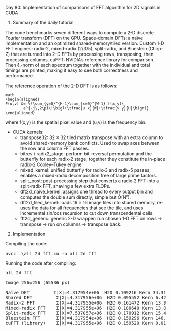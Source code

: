 Day 80: Implementation of comparisons of FFT algorithm for 2D signals in CUDA

1) Summary of the daily tutorial

The code benchmarks seven different ways to compute a 2-D discrete Fourier transform (DFT) on the GPU. Space-domain DFTs: a naïve implementation and an optimized shared-memory/tiled version. Custom 1-D FFT engines: radix-2, mixed-radix (2/3/5), split-radix, and Bluestein (Chirp-Z) that are turned into 2-D FFTs by processing rows, transposing, then processing columns. cuFFT: NVIDIA’s reference library for comparison. Then ℓ₁-norm of each spectrum together with the individual and total timings are printed, making it easy to see both correctness and performance.

The reference operation of the 2-D DFT is as follows:

```
math
\begin{aligned}
F(u,v) &= \!\sum_{y=0}^{H-1}\sum_{x=0}^{W-1} f(x,y)\,
        e^{-j\,2\pi\!\bigl(\tfrac{u x}{W}+\tfrac{v y}{H}\bigr)}
\end{aligned}
```

where f(x,y) is the spatial pixel value and (u,v) is the frequency bin.

- CUDA kernels:
	- transpose32: 32 × 32 tiled matrix transpose with an extra column to avoid shared-memory bank conflicts. Used to swap axes between the row and column FFT passes.
	- bitrev / radix2_stage: perform bit-reversal permutation and the butterfly for each radix-2 stage; together they constitute the in-place radix-2 Cooley–Tukey engine.
	- mixed_kernel: unified butterfly for radix-3 and radix-5 passes; enables a mixed-radix decomposition free of large prime factors.
	- split_post: post-processing step that converts a radix-2 FFT into a split-radix FFT, shaving a few extra FLOPs.
	- dft2d_naive_kernel: assigns one thread to every output bin and computes the double sum directly; simple but O(N²).
	- dft2d_tiled_kernel: loads 16 × 16 image tiles into shared memory, re-uses the data for all frequencies that see the tile, and uses incremental sin/cos recursion to cut down transcendental calls.
	- fft2d_generic: generic 2-D wrapper: run chosen 1-D FFT on rows → transpose → run on columns → transpose back.

2) Implementation

Compiling the code:

<pre>nvcc .\all_2d_fft.cu -o all_2d_fft</pre>

Running the code after compiling:

<pre>all_2d_fft</pre>

<pre>Image 256×256 (65536 px)

Naïve DFT         Σ|X|=4.317954e+06  H2D 0.109216 Kern 34.318336 D2H 0.180832 Total 34.608383 ms
Shared DFT         Σ|X|=4.317956e+06  H2D 0.095552 Kern 6.429632 D2H 0.153056 Total 6.678240 ms
Radix-2 FFT        Σ|X|=4.317955e+06  H2D 0.161472 Kern 13.922272 D2H 0.000000 Total 14.083744 ms
Mixed-radix FFT    Σ|X|=4.317955e+06  H2D 0.180640 Kern 13.893248 D2H 0.000000 Total 14.073888 ms
Split-radix FFT    Σ|X|=7.537057e+06  H2D 0.170912 Kern 15.413600 D2H 0.000000 Total 15.584512 ms
Bluestein FFT      Σ|X|=4.317954e+06  H2D 0.159296 Kern 146.914780 D2H 0.000000 Total 147.074081 ms
cuFFT (library)    Σ|X|=4.317955e+06  H2D 0.159520 Kern 0.018432 D2H 0.137824 Total 0.315776 ms</pre>